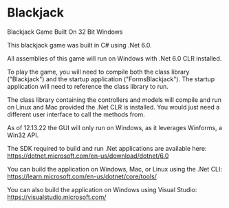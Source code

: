 # Blackjack
Blackjack Game Built On 32 Bit Windows

This blackjack game was built in C# using .Net 6.0. 

All assemblies of this game will run on Windows with .Net 6.0 CLR installed. 

To play the game, you will need to compile both the class library ("Blackjack") and the startup application ("FormsBlackjack"). 
The startup application will need to reference the class library to run. 

The class library containing the controllers and models will compile and run on Linux and Mac provided the .Net CLR is installed. 
You would just need a different user interface to call the methods from. 

As of 12.13.22 the GUI will only run on Windows, as it leverages Winforms, a Win32 API. 

The SDK required to build and run .Net applications are available here: https://dotnet.microsoft.com/en-us/download/dotnet/6.0

You can build the application on Windows, Mac, or Linux using the .Net CLI: https://learn.microsoft.com/en-us/dotnet/core/tools/

You can also build the application on Windows using Visual Studio: https://visualstudio.microsoft.com/
